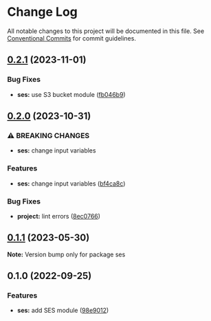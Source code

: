 # Change Log

All notable changes to this project will be documented in this file.
See [Conventional Commits](https://conventionalcommits.org) for commit guidelines.

## [0.2.1](https://github.com/finando/infrastructure-modules/compare/ses@0.2.0...ses@0.2.1) (2023-11-01)


### Bug Fixes

* **ses:** use S3 bucket module ([fb046b9](https://github.com/finando/infrastructure-modules/commit/fb046b9041add9e5c4ee83a14618989656846120))



## [0.2.0](https://github.com/finando/infrastructure-modules/compare/ses@0.1.1...ses@0.2.0) (2023-10-31)


### ⚠ BREAKING CHANGES

* **ses:** change input variables

### Features

* **ses:** change input variables ([bf4ca8c](https://github.com/finando/infrastructure-modules/commit/bf4ca8ccf057741c05cc5a548fbb86e101b3f4ca))


### Bug Fixes

* **project:** lint errors ([8ec0766](https://github.com/finando/infrastructure-modules/commit/8ec0766cb3ee1c4624810931bec73c2b4bd45171))



## [0.1.1](https://github.com/finando/infrastructure-modules/compare/ses@0.1.0...ses@0.1.1) (2023-05-30)

**Note:** Version bump only for package ses





## 0.1.0 (2022-09-25)


### Features

* **ses:** add SES module ([98e9012](https://github.com/finando/infrastructure-modules/commit/98e9012ac577a9d98ab9cfbb1056e1b067c0b515))
